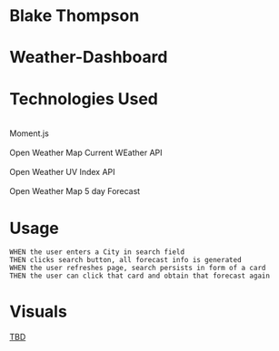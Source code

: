 # Blake Thompson

# Weather-Dashboard

# Technologies Used

<br>Moment.js<br>
<br>Open Weather Map Current WEather API<br>
<br>Open Weather UV Index API <br>
<br>Open Weather Map 5 day Forecast <br>

# Usage

```
WHEN the user enters a City in search field
THEN clicks search button, all forecast info is generated
WHEN the user refreshes page, search persists in form of a card
THEN the user can click that card and obtain that forecast again

```

# Visuals

[TBD](#)
